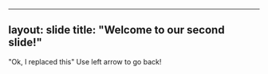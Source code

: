 ----------
layout: slide
title: "Welcome to our second slide!"
----------
"Ok, I replaced this"
Use left arrow to go back!
